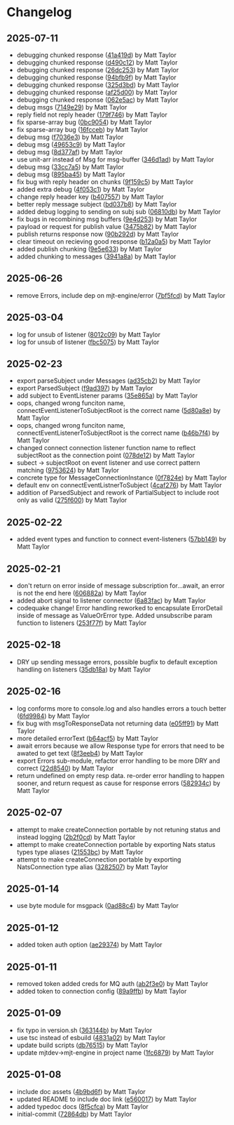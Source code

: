 # Changelog


## 2025-07-11
- debugging chunked response ([41a419d](https://github.com/mjt-engine/message/commit/41a419dbe657f078e201f7c9479bd92014f22518)) by Matt Taylor
- debugging chunked response ([d490c12](https://github.com/mjt-engine/message/commit/d490c1210d81b0e2022e6776c027de98348ce244)) by Matt Taylor
- debugging chunked response ([26dc253](https://github.com/mjt-engine/message/commit/26dc253891e6b9754edc0518679accd893396927)) by Matt Taylor
- debugging chunked response ([94bfb9f](https://github.com/mjt-engine/message/commit/94bfb9f3b2f84effe2c4a9a5a73076cbfe351a1a)) by Matt Taylor
- debugging chunked response ([325d3bd](https://github.com/mjt-engine/message/commit/325d3bd9ba3f703a24c19379b5c1387785b4f47e)) by Matt Taylor
- debugging chunked response ([af25d00](https://github.com/mjt-engine/message/commit/af25d00bec4e44d21e4cd386c60cbbb4927c78a3)) by Matt Taylor
- debugging chunked response ([062e5ac](https://github.com/mjt-engine/message/commit/062e5ac43567934c924268cd9704f840f5b68e49)) by Matt Taylor
- debug msgs ([7149e29](https://github.com/mjt-engine/message/commit/7149e29b8d73a2b1daa822c1f0407294e265bccf)) by Matt Taylor
- reply field not reply header ([179f746](https://github.com/mjt-engine/message/commit/179f74657444bde3aa94fda309ba8954d78b01d5)) by Matt Taylor
- fix sparse-array bug ([0bc9054](https://github.com/mjt-engine/message/commit/0bc905495d0440bb073f66ccade521d2567f52d5)) by Matt Taylor
- fix sparse-array bug ([16fcceb](https://github.com/mjt-engine/message/commit/16fcceb7a4819e2f3f0c36aae5dbe10f1911fe2a)) by Matt Taylor
- debug msg ([f7036e3](https://github.com/mjt-engine/message/commit/f7036e313d59fab9172ae9c1260d96f1c7a57773)) by Matt Taylor
- debug msg ([49653c9](https://github.com/mjt-engine/message/commit/49653c9553799f079750e10c49c612499c4dbbfe)) by Matt Taylor
- debug msg ([8d377af](https://github.com/mjt-engine/message/commit/8d377affe8b5753c834052c22e42c2f3a300d332)) by Matt Taylor
- use unit-arr instead of Msg for msg-buffer ([346d1ad](https://github.com/mjt-engine/message/commit/346d1ad5e6401dc517064083ec4a104e6c2c7747)) by Matt Taylor
- debug msg ([33cc7a5](https://github.com/mjt-engine/message/commit/33cc7a51be119fd70927292f7b13af3df865af0f)) by Matt Taylor
- debug msg ([895ba45](https://github.com/mjt-engine/message/commit/895ba452b503ca609cab902fdd5a84ba19e39340)) by Matt Taylor
- fix bug with reply header on chunks ([9f159c5](https://github.com/mjt-engine/message/commit/9f159c5894b5ef2b72e41fff568a9d26c1685a24)) by Matt Taylor
- added extra debug ([4f053c1](https://github.com/mjt-engine/message/commit/4f053c1b7a65740819482c5a6626faf388ef268f)) by Matt Taylor
- change reply header key ([b407557](https://github.com/mjt-engine/message/commit/b40755767b130798d28a9e9cb35ba7c27b005523)) by Matt Taylor
- better reply message subject ([bd037b8](https://github.com/mjt-engine/message/commit/bd037b842916d9f6c5a4264afbeb2cbb5b51b8f1)) by Matt Taylor
- added debug logging to sending on subj sub ([06810db](https://github.com/mjt-engine/message/commit/06810dbc201e1131812d28365c7e45486c779b72)) by Matt Taylor
- fix bugs in recombining msg buffers ([9e4d253](https://github.com/mjt-engine/message/commit/9e4d2536843cdfed984089b200f90e309c8dce2a)) by Matt Taylor
- payload or request for publish value ([3475b82](https://github.com/mjt-engine/message/commit/3475b822a72f0a6a4f1ed931efe976d163b803f5)) by Matt Taylor
- publish returns response now ([90b292d](https://github.com/mjt-engine/message/commit/90b292df351c396c6069477b84af89a238fafa9c)) by Matt Taylor
- clear timeout on recieving good response ([b12a0a5](https://github.com/mjt-engine/message/commit/b12a0a512859038ce64ae36eaa83ee71a0c00a8e)) by Matt Taylor
- added publish chunking ([9e5e633](https://github.com/mjt-engine/message/commit/9e5e6338b26d2f39499d545d8284d168cf134643)) by Matt Taylor
- added chunking to messages ([3941a8a](https://github.com/mjt-engine/message/commit/3941a8a33ae33884669f182d4160d4b6a3e9a824)) by Matt Taylor

## 2025-06-26
- remove Errors, include dep on mjt-engine/error ([7bf5fcd](https://github.com/mjt-engine/message/commit/7bf5fcdaf0a5df657522d6e68e044987c91948bc)) by Matt Taylor

## 2025-03-04
- log for unsub of listener ([8012c09](https://github.com/mjt-engine/message/commit/8012c09cdd3b96c1359e36d803ab76782557b054)) by Matt Taylor
- log for unsub of listener ([fbc5075](https://github.com/mjt-engine/message/commit/fbc5075d161095d975a0bfd32adee5aab69a925c)) by Matt Taylor

## 2025-02-23
- export parseSubject under Messages ([ad35cb2](https://github.com/mjt-engine/message/commit/ad35cb2526309d278dac8832e456c7f7030ad828)) by Matt Taylor
- export ParsedSubject ([f9ad397](https://github.com/mjt-engine/message/commit/f9ad39744b564f1643373f66197667762ab84b9d)) by Matt Taylor
- add subject to EventListener params ([35e865a](https://github.com/mjt-engine/message/commit/35e865a7dad46facf8a2d0202b6fe3b6620fcb48)) by Matt Taylor
- oops, changed wrong funciton name, connectEventListenerToSubjectRoot is the correct name ([5d80a8e](https://github.com/mjt-engine/message/commit/5d80a8e92e0ac46c0f6a83af582074e1c127dc17)) by Matt Taylor
- oops, changed wrong funciton name, connectEventListenerToSubjectRoot is the correct name ([b46b7f4](https://github.com/mjt-engine/message/commit/b46b7f4fc256e1aa4af0ab7c82d6cde9ae8c0cc0)) by Matt Taylor
- changed connect connection listener function name to reflect subjectRoot as the connection point ([078de12](https://github.com/mjt-engine/message/commit/078de1207b3dc4883cfc067ccad4a47c71080bce)) by Matt Taylor
- subect -> subjectRoot on event listener and use correct pattern matching ([9753624](https://github.com/mjt-engine/message/commit/975362447aadd0510d958b529edd0d1c856cd7e2)) by Matt Taylor
- concrete type for MessageConnectionInstance ([0f7824e](https://github.com/mjt-engine/message/commit/0f7824edd5df6440ae947b528e3ce5f91bf8ec92)) by Matt Taylor
- default env on connectEventListnerToSubject ([4caf276](https://github.com/mjt-engine/message/commit/4caf2767fa685f8eb7d0998a96da3e1b952caba3)) by Matt Taylor
- addition of ParsedSubject and rework of PartialSubject to include root only as valid ([275f600](https://github.com/mjt-engine/message/commit/275f60025232468d9ac9dc61802dc90e399105b6)) by Matt Taylor

## 2025-02-22
- added event types and function to connect event-listeners ([57bb149](https://github.com/mjt-engine/message/commit/57bb1494ab7c23eedad6fe44f7a4666fe56b0590)) by Matt Taylor

## 2025-02-21
- don't return on error inside of message subscription for...await, an error is not the end here ([606882a](https://github.com/mjt-engine/message/commit/606882a8b0161b9f8ff3c3275dc1a4c940c1216b)) by Matt Taylor
- added abort signal to listener connector ([6a83fac](https://github.com/mjt-engine/message/commit/6a83fac773e61773ae7307c36be302828eaeecaa)) by Matt Taylor
- codequake change! Error handling reworked to encapsulate ErrorDetail inside of message as ValueOrError type. Added unsubscribe param function to listeners ([253f77f](https://github.com/mjt-engine/message/commit/253f77f2509350facf2537ae64eb263f97f82e2c)) by Matt Taylor

## 2025-02-18
- DRY up sending message errors, possible bugfix to default exception handling on listeners ([35db18a](https://github.com/mjt-engine/message/commit/35db18a77fbdc03b8f78d5af7333495230329bab)) by Matt Taylor

## 2025-02-16
- log conforms more to console.log and also handles errors a touch better ([6fd9984](https://github.com/mjt-engine/message/commit/6fd99840482ed19c6daa9ee288606a4eeb14461e)) by Matt Taylor
- fix bug with msgToResponseData not returning data ([e05ff91](https://github.com/mjt-engine/message/commit/e05ff910779f91efe5691caae913fa0f971923d0)) by Matt Taylor
- more detailed errorText ([b64acf5](https://github.com/mjt-engine/message/commit/b64acf5883f03649829533d46d43d0829922ea6f)) by Matt Taylor
- await errors because we allow Response type for errors that need to be awated to get text ([8f3eeb4](https://github.com/mjt-engine/message/commit/8f3eeb44b0fa3c8544afbec02eb0caa03abb1470)) by Matt Taylor
- export Errors sub-module, refactor error handling to be more DRY and correct ([22d8540](https://github.com/mjt-engine/message/commit/22d854067ccac56469dc66eb05a20b6f30f0487d)) by Matt Taylor
- return undefined on empty resp data. re-order error handling to happen sooner, and return request as cause for response errors ([582934c](https://github.com/mjt-engine/message/commit/582934c4ae3be64089bc13324af293f719757827)) by Matt Taylor

## 2025-02-07
- attempt to make createConnection portable by not retuning status and instead logging ([2b2f0cd](https://github.com/mjt-engine/message/commit/2b2f0cd2b14ccfa5835f5dd998414c5bf6634532)) by Matt Taylor
- attempt to make createConnection portable by exporting Nats status types type aliases ([21553bc](https://github.com/mjt-engine/message/commit/21553bc88c4126c918afda10446c47e83efe5626)) by Matt Taylor
- attempt to make createConnection portable by exporting NatsConnection type alias ([3282507](https://github.com/mjt-engine/message/commit/32825078521f6acb0237f0882a40ca775f5d4ac4)) by Matt Taylor

## 2025-01-14
- use byte module for msgpack ([0ad88c4](https://github.com/mjt-engine/message/commit/0ad88c4410e341d06b7b1f03142438e3aedce585)) by Matt Taylor

## 2025-01-12
- added token auth option ([ae29374](https://github.com/mjt-engine/message/commit/ae293741bce6f1d8bb3e419ec861c84612253454)) by Matt Taylor

## 2025-01-11
- removed token added creds for MQ auth ([ab2f3e0](https://github.com/mjt-engine/message/commit/ab2f3e05a3f1ef36612dd1b78485c09fe2100109)) by Matt Taylor
- added token to connection config ([89a9ffb](https://github.com/mjt-engine/message/commit/89a9ffb4e4b3bcb5b0d696b01fb56421eb4dd586)) by Matt Taylor

## 2025-01-09
- fix typo in version.sh ([363144b](https://github.com/mjt-engine/message/commit/363144b35fe39fb76a63c54e924921571158c604)) by Matt Taylor
- use tsc instead of esbuild ([4831a02](https://github.com/mjt-engine/message/commit/4831a026cd528819aa00232962b62c00980503fc)) by Matt Taylor
- update build scripts ([db76515](https://github.com/mjt-engine/message/commit/db76515a64bcd4566be8bc47678f89b8d6a4bf4f)) by Matt Taylor
- update mjtdev->mjt-engine in project name ([1fc6879](https://github.com/mjt-engine/message/commit/1fc687928574b4654a281068d4630422667cbc44)) by Matt Taylor

## 2025-01-08
- include doc assets ([4b9bd6f](https://github.com/mjt-engine/message/commit/4b9bd6f6ad07e21b5e857493ae66f2e2a5ce63ee)) by Matt Taylor
- updated README to include doc link ([e560017](https://github.com/mjt-engine/message/commit/e560017fdb79b66beebae7902c1625d407ac04e2)) by Matt Taylor
- added typedoc docs ([8f5cfca](https://github.com/mjt-engine/message/commit/8f5cfcad2b4cbd81e0965ca6388d8e9032d646dd)) by Matt Taylor
- initial-commit ([72864db](https://github.com/mjt-engine/message/commit/72864db36206d501966af068a54ae7ff996ae5d7)) by Matt Taylor
